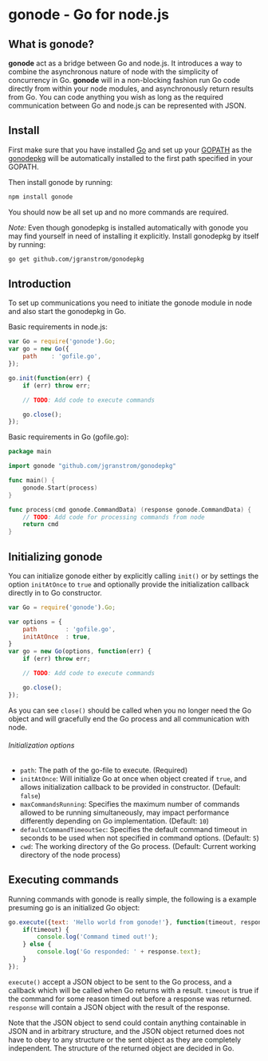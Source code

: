 gonode - Go for node.js
===

## What is gonode?

**gonode** act as a bridge between Go and node.js. It introduces a way to combine the asynchronous nature of node with the simplicity of concurrency in Go. **gonode** will in a non-blocking fashion run Go code directly from within your node modules, and asynchronously return results from Go. You can code anything you wish as long as the required communication between Go and node.js can be represented with JSON.

## Install

First make sure that you have installed [Go][] and set up your [GOPATH][] as the [gonodepkg][] will be automatically installed to the first path specified in your GOPATH.

Then install gonode by running:

```bash
npm install gonode
```

You should now be all set up and no more commands are required.

*Note:* Even though gonodepkg is installed automatically with gonode you may find yourself in need of installing it explicitly. Install gonodepkg by itself by running:

```bash
go get github.com/jgranstrom/gonodepkg
```

## Introduction

To set up communications you need to initiate the gonode module in node and also start the gonodepkg in Go.

Basic requirements in node.js:

```js
var Go = require('gonode').Go;
var go = new Go({
	path	: 'gofile.go',
});

go.init(function(err) {
	if (err) throw err;

	// TODO: Add code to execute commands

	go.close();
});
```

Basic requirements in Go (gofile.go):

```go
package main

import gonode "github.com/jgranstrom/gonodepkg"

func main() {	
	gonode.Start(process)
}

func process(cmd gonode.CommandData) (response gonode.CommandData) {
	// TODO: Add code for processing commands from node
	return cmd
}
```

## Initializing gonode

You can initialize gonode either by explicitly calling `init()` or by settings the option `initAtOnce` to `true` and optionally provide the initialization callback directly in to Go constructor.

```js
var Go = require('gonode').Go;

var options = {
	path		: 'gofile.go',
	initAtOnce	: true,	
}
var go = new Go(options, function(err) {
	if (err) throw err;

	// TODO: Add code to execute commands

	go.close();
});
```

As you can see `close()` should be called when you no longer need the Go object and will gracefully end the Go process and all communication with node.

###### Initialization options
* `path`: The path of the go-file to execute. (Required)
* `initAtOnce`: Will initialize Go at once when object created if `true`, and allows initialization callback to be provided in constructor. (Default: `false`)
* `maxCommandsRunning`: Specifies the maximum number of commands allowed to be running simultaneously, may impact performance differently depending on Go implementation. (Default: `10`)
* `defaultCommandTimeoutSec`: Specifies the default command timeout in seconds to be used when not specified in command options. (Default: `5`)
* `cwd`: The working directory of the Go process. (Default: Current working directory of the node process)

## Executing commands

Running commands with gonode is really simple, the following is a example presuming go is an initialized Go object:

```js
go.execute({text: 'Hello world from gonode!'}, function(timeout, response) {
	if(timeout) {
		console.log('Command timed out!');
	} else {
		console.log('Go responded: ' + response.text);
	}	
});
```

`execute()` accept a JSON object to be sent to the Go process, and a callback which will be called when Go returns with a result. `timeout` is true if the command for some reason timed out before a response was returned. `response` will contain a JSON object with the result of the response.

Note that the JSON object to send could contain anything containable in JSON and in arbitrary structure, and the JSON object returned does not have to obey to any structure or the sent object as they are completely independent. The structure of the returned object are decided in Go.

[gonodepkg]: https://github.com/jgranstrom/gonodepkg
[Go]: http://golang.org/doc/install#install
[GOPATH]: http://golang.org/doc/code.html#tmp_2